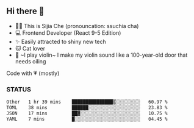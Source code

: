 ## Hi there 👋

- 🙋‍♀️ This is Sijia Che (pronouncation: ssuchia cha)
- 💻 Frontend Developer (React 9-5 Edition)
- ✨ Easily attracted to shiny new tech
- 🐱 Cat lover
- 🌟 ~I play violin~ I make my violin sound like a 100-year-old door that needs oiling

Code with 💗 (mostly)

### STATUS
<!--START_SECTION:waka-->

```txt
Other   1 hr 39 mins    ███████████████▒░░░░░░░░░   60.97 %
TOML    38 mins         ██████░░░░░░░░░░░░░░░░░░░   23.83 %
JSON    17 mins         ██▓░░░░░░░░░░░░░░░░░░░░░░   10.75 %
YAML    7 mins          █░░░░░░░░░░░░░░░░░░░░░░░░   04.45 %
```

<!--END_SECTION:waka-->
